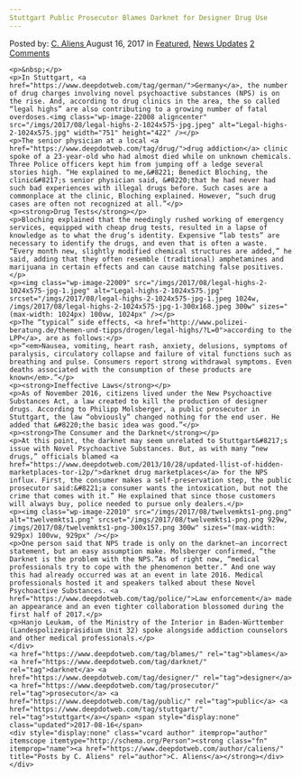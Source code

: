 ```yaml
---
Stuttgart Public Prosecutor Blames Darknet for Designer Drug Use
---
```

<article class="post-listing post-21994 post type-post status-publish format-standard has-post-thumbnail hentry  tag-blames tag-darknet tag-designer tag-prosecutor tag-public tag-stuttgart">
    <div class="post-inner">
        <span>Posted by: <a href="https://www.deepdotweb.com/author/caliens/" title="">C. Aliens </a></span>
    <span>August 16, 2017</span>
    <span>in <a href="https://www.deepdotweb.com/category/deepdot-news/" rel="category tag">Featured</a>, <a href="https://www.deepdotweb.com/category/news-updates/" rel="category tag">News Updates</a></span>
    <span><a href="https://www.deepdotweb.com/2017/08/16/stuttgart-public-prosecutor-blames-darknet-designer-drug-use/#comments">2 Comments</a></span>
    </p>
    <div class="clear"></div>
    
    <p>&nbsp;</p>
    <p>In Stuttgart, <a href="https://www.deepdotweb.com/tag/german/">Germany</a>, the number of drug charges involving novel psychoactive substances (NPS) is on the rise. And, according to drug clinics in the area, the so called “legal highs” are also contributing to a growing number of fatal overdoses.<img class="wp-image-22008 aligncenter" src="/imgs/2017/08/legal-highs-2-1024x575-jpg.jpeg" alt="Legal-highs-2-1024x575.jpg" width="751" height="422" /></p>
    <p>The senior physician at a local <a href="https://www.deepdotweb.com/tag/drug/">drug addiction</a> clinic spoke of a 23-year-old who had almost died while on unknown chemicals. Three Police officers kept him from jumping off a ledge several stories high. “He explained to me,&#8221; Benedict Bloching, the clinic&#8217;s senior physician said, &#8220;that he had never had such bad experiences with illegal drugs before. Such cases are a commonplace at the clinic, Bloching explained. However, “such drug cases are often not recognized at all.”</p>
    <p><strong>Drug Tests</strong></p>
    <p>Bloching explained that the needingly rushed working of emergency services, equipped with cheap drug tests, resulted in a lapse of knowledge as to what the drug’s identity. Expensive “lab tests” are necessary to identify the drugs, and even that is often a waste. “Every month new, slightly modified chemical structures are added,” he said, adding that they often resemble (traditional) amphetamines and marijuana in certain effects and can cause matching false positives.</p>
    <p><img class="wp-image-22009" src="/imgs/2017/08/legal-highs-2-1024x575-jpg-1.jpeg" alt="Legal-highs-2-1024x575.jpg" srcset="/imgs/2017/08/legal-highs-2-1024x575-jpg-1.jpeg 1024w, /imgs/2017/08/legal-highs-2-1024x575-jpg-1-300x168.jpeg 300w" sizes="(max-width: 1024px) 100vw, 1024px" /></p>
    <p>The “typical” side effects, <a href="http://www.polizei-beratung.de/themen-und-tipps/drogen/legal-highs/?L=0">according to the LPP</a>, are as follows:</p>
    <p>“<em>Nausea, vomiting, heart rash, anxiety, delusions, symptoms of paralysis, circulatory collapse and failure of vital functions such as breathing and pulse. Consumers report strong withdrawal symptoms. Even deaths associated with the consumption of these products are known</em>.”</p>
    <p><strong>Ineffective Laws</strong></p>
    <p>As of November 2016, citizens lived under the New Psychoactive Substances Act, a law created to kill the production of designer drugs. According to Philipp Molsberger, a public prosecutor in Stuttgart, the law “obviously” changed nothing for the end user. He added that &#8220;the basic idea was good.”</p>
    <p><strong>The Consumer and the Darknet</strong></p>
    <p>At this point, the darknet may seem unrelated to Stuttgart&#8217;s issue with Novel Psychoactive Substances. But, as with many “new drugs,” officials blamed <a href="https://www.deepdotweb.com/2013/10/28/updated-llist-of-hidden-marketplaces-tor-i2p/">darknet drug marketplaces</a> for the NPS influx. First, the consumer makes a self-preservation step, the public prosecutor said:&#8221;a consumer wants the intoxication, but not the crime that comes with it.” He explained that since those customers will always buy, police needed to pursue only dealers.</p>
    <p><img class="wp-image-22010" src="/imgs/2017/08/twelvemkts1-png.png" alt="twelvemkts1.png" srcset="/imgs/2017/08/twelvemkts1-png.png 929w, /imgs/2017/08/twelvemkts1-png-300x157.png 300w" sizes="(max-width: 929px) 100vw, 929px" /></p>
    <p>One person said that NPS trade is only on the darknet—an incorrect statement, but an easy assumption make. Molsberger confirmed, “the Darknet is the problem with the NPS.”As of right now, “medical professionals try to cope with the phenomenon better.” And one way this had already occurred was at an event in late 2016. Medical professionals hosted it and speakers talked about these Novel Psychoactive Substances. <a href="https://www.deepdotweb.com/tag/police/">Law enforcement</a> made an appearance and an even tighter collaboration blossomed during the first half of 2017.</p>
    <p>Hanjo Leukam, of the Ministry of the Interior in Baden-Württember (Landespolizeipräsidium Unit 32) spoke alongside addiction counselors and other medical professionals.</p>
    </div>
    <a href="https://www.deepdotweb.com/tag/blames/" rel="tag">blames</a> <a href="https://www.deepdotweb.com/tag/darknet/" rel="tag">darknet</a> <a href="https://www.deepdotweb.com/tag/designer/" rel="tag">designer</a>  <a href="https://www.deepdotweb.com/tag/prosecutor/" rel="tag">prosecutor</a> <a href="https://www.deepdotweb.com/tag/public/" rel="tag">public</a> <a href="https://www.deepdotweb.com/tag/stuttgart/" rel="tag">stuttgart</a></span> <span style="display:none" class="updated">2017-08-16</span>
    <div style="display:none" class="vcard author" itemprop="author" itemscope itemtype="http://schema.org/Person"><strong class="fn" itemprop="name"><a href="https://www.deepdotweb.com/author/caliens/" title="Posts by C. Aliens" rel="author">C. Aliens</a></strong></div>
    </div>
</article>

